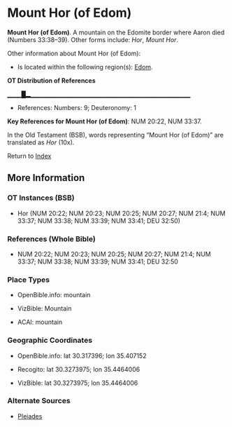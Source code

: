 # Mount Hor (of Edom)
**Mount Hor (of Edom)**. 
A mountain on the Edomite border where Aaron died (Numbers 33:38–39). 
Other forms include: 
*Hor*, *Mount Hor*. 




Other information about Mount Hor (of Edom):


* Is located within the following region(s): 
[Edom](Edom.md). 


**OT Distribution of References**

▁▁▁█▂▁▁▁▁▁▁▁▁▁▁▁▁▁▁▁▁▁▁▁▁▁▁▁▁▁▁▁▁▁▁▁▁▁▁
* References: Numbers: 9; Deuteronomy: 1



**Key References for Mount Hor (of Edom)**: 
NUM 20:22, NUM 33:37. 


In the Old Testament (BSB), words representing “Mount Hor (of Edom)” are translated as 
*Hor* (10x). 




Return to [Index](00-Index.md)

## More Information

### OT Instances (BSB)

* Hor (NUM 20:22; NUM 20:23; NUM 20:25; NUM 20:27; NUM 21:4; NUM 33:37; NUM 33:38; NUM 33:39; NUM 33:41; DEU 32:50)



### References (Whole Bible)

* NUM 20:22; NUM 20:23; NUM 20:25; NUM 20:27; NUM 21:4; NUM 33:37; NUM 33:38; NUM 33:39; NUM 33:41; DEU 32:50


### Place Types

* OpenBible.info: mountain

* VizBible: Mountain

* ACAI: mountain



### Geographic Coordinates

* OpenBible.info: lat 30.317396; lon 35.407152

* Recogito: lat 30.3273975; lon 35.4464006

* VizBible: lat 30.3273975; lon 35.4464006



### Alternate Sources

* [Pleiades](http://pleiades.stoa.org/places/697725)



